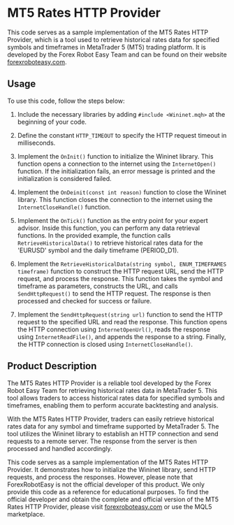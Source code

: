 # MT5 Rates HTTP Provider

This code serves as a sample implementation of the MT5 Rates HTTP Provider, which is a tool used to retrieve historical rates data for specified symbols and timeframes in MetaTrader 5 (MT5) trading platform. It is developed by the Forex Robot Easy Team and can be found on their website [forexroboteasy.com](https://forexroboteasy.com/forex-robot-review/mt5-rates-http-provider-reliable-forex-data-review/).

## Usage

To use this code, follow the steps below:

1. Include the necessary libraries by adding `#include <Wininet.mqh>` at the beginning of your code.

2. Define the constant `HTTP_TIMEOUT` to specify the HTTP request timeout in milliseconds.

3. Implement the `OnInit()` function to initialize the Wininet library. This function opens a connection to the internet using the `InternetOpen()` function. If the initialization fails, an error message is printed and the initialization is considered failed.

4. Implement the `OnDeinit(const int reason)` function to close the Wininet library. This function closes the connection to the internet using the `InternetCloseHandle()` function.

5. Implement the `OnTick()` function as the entry point for your expert advisor. Inside this function, you can perform any data retrieval functions. In the provided example, the function calls `RetrieveHistoricalData()` to retrieve historical rates data for the 'EURUSD' symbol and the daily timeframe (PERIOD_D1).

6. Implement the `RetrieveHistoricalData(string symbol, ENUM_TIMEFRAMES timeframe)` function to construct the HTTP request URL, send the HTTP request, and process the response. This function takes the symbol and timeframe as parameters, constructs the URL, and calls `SendHttpRequest()` to send the HTTP request. The response is then processed and checked for success or failure.

7. Implement the `SendHttpRequest(string url)` function to send the HTTP request to the specified URL and read the response. This function opens the HTTP connection using `InternetOpenUrl()`, reads the response using `InternetReadFile()`, and appends the response to a string. Finally, the HTTP connection is closed using `InternetCloseHandle()`.

## Product Description

The MT5 Rates HTTP Provider is a reliable tool developed by the Forex Robot Easy Team for retrieving historical rates data in MetaTrader 5. This tool allows traders to access historical rates data for specified symbols and timeframes, enabling them to perform accurate backtesting and analysis.

With the MT5 Rates HTTP Provider, traders can easily retrieve historical rates data for any symbol and timeframe supported by MetaTrader 5. The tool utilizes the Wininet library to establish an HTTP connection and send requests to a remote server. The response from the server is then processed and handled accordingly.

This code serves as a sample implementation of the MT5 Rates HTTP Provider. It demonstrates how to initialize the Wininet library, send HTTP requests, and process the responses. However, please note that ForexRobotEasy is not the official developer of this product. We only provide this code as a reference for educational purposes. To find the official developer and obtain the complete and official version of the MT5 Rates HTTP Provider, please visit [forexroboteasy.com](https://forexroboteasy.com/forex-robot-review/mt5-rates-http-provider-reliable-forex-data-review/) or use the MQL5 marketplace.
